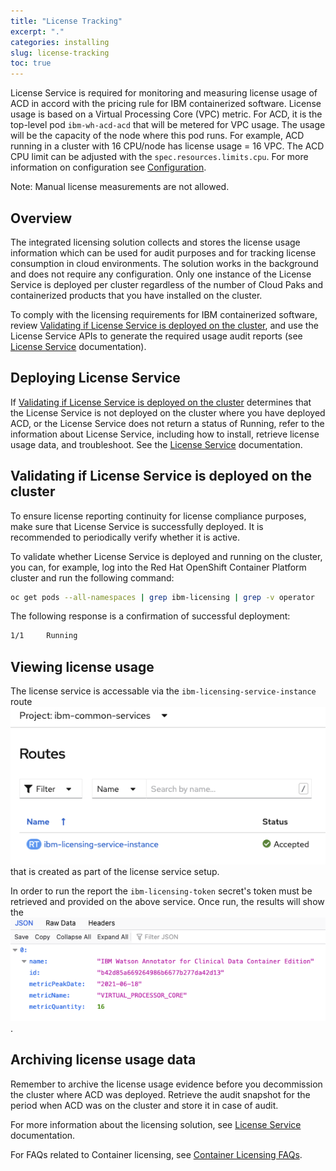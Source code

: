 ```yaml
---
title: "License Tracking"
excerpt: "."
categories: installing
slug: license-tracking
toc: true
---
```


License Service is required for monitoring and measuring license usage of ACD in accord with the pricing rule for IBM containerized software.
License usage is based on a Virtual Processing Core (VPC) metric. For ACD, it is the top-level pod `ibm-wh-acd-acd` that will be metered for VPC usage.
The usage will be the capacity of the node where this pod runs. For example, ACD running in a cluster with 16 CPU/node has license usage = 16 VPC. The ACD CPU limit can be adjusted with the ```spec.resources.limits.cpu```. For more information on configuration see [Configuration](https://ibm.github.io/acd-containers/management/configuring/).

Note: Manual license measurements are not allowed.

## Overview

The integrated licensing solution collects and stores the license usage information which can be used for audit purposes and for tracking license consumption in cloud environments.
The solution works in the background and does not require any configuration.
Only one instance of the License Service is deployed per cluster regardless of the number of Cloud Paks and containerized products that you have installed on the cluster.

To comply with the licensing requirements for IBM containerized software, review [Validating if License Service is deployed on the cluster](#validating-if-license-service-is-deployed-on-the-cluster),
and use the License Service APIs to generate the required usage audit reports (see [License Service](https://www.ibm.com/docs/en/cpfs?topic=operator-overview) documentation).

## Deploying License Service

If [Validating if License Service is deployed on the cluster](#validating-if-license-service-is-deployed-on-the-cluster) determines that the License Service is not deployed on the cluster where you have deployed ACD,
or the License Service does not return a status of Running, refer to the information about License Service, including how to install, retrieve license usage data, and troubleshoot.
See the [License Service](https://github.com/IBM/ibm-licensing-operator/blob/master/docs/License_Service_main.md) documentation.

## Validating if License Service is deployed on the cluster

To ensure license reporting continuity for license compliance purposes, make sure that License Service is successfully deployed.
It is recommended to periodically verify whether it is active.

To validate whether License Service is deployed and running on the cluster, you can, for example, log into the Red Hat OpenShift Container Platform cluster and run the following command:

```bash
oc get pods --all-namespaces | grep ibm-licensing | grep -v operator
```

The following response is a confirmation of successful deployment:

```bash
1/1     Running
```

## Viewing license usage

The license service is accessable via the ```ibm-licensing-service-instance``` route ![ibm-licensing-service-instance](../../images/license_route.png) that is created as part of the license service setup.

In order to run the report the ```ibm-licensing-token``` secret's token must be retrieved and provided on the above service. Once run, the results will show the ![ACD usage](../../images/license_report.png).

## Archiving license usage data

Remember to archive the license usage evidence before you decommission the cluster where ACD was deployed. Retrieve the audit snapshot for the period when ACD was on the cluster and store it in case of audit.

For more information about the licensing solution, see [License Service](https://www.ibm.com/docs/en/cpfs?topic=operator-overview) documentation.

For FAQs related to Container licensing, see [Container Licensing FAQs](https://www.ibm.com/software/passportadvantage/containerfaqov.html).
